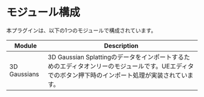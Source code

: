 # モジュール構成

本プラグインは、以下の1つのモジュールで構成されています。

| Module | Description |
| ---- | ---- |
| 3D Gaussians | 3D Gaussian Splattingのデータをインポートするためのエディタオンリーのモジュールです。UEエディタでのボタン押下時のインポート処理が実装されています。 |
